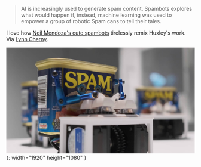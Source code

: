 ---
---

> AI is increasingly used to generate spam content. Spambots explores what would happen if, instead, machine learning was used to empower a group of robotic Spam cans to tell their tales.

I love how [Neil Mendoza's cute spambots](https://www.neilmendoza.com/portfolio/spambots/) tirelessly remix Huxley's work. Via [Lynn Cherny](https://arnicas.substack.com/p/titaa-39-moon-dots-and-spambots).

![An anthropomorphized can of SPAM typing away at a tiny, four-button keyboard.](/images/spambots.jpg){: width="1920" height="1080" }
